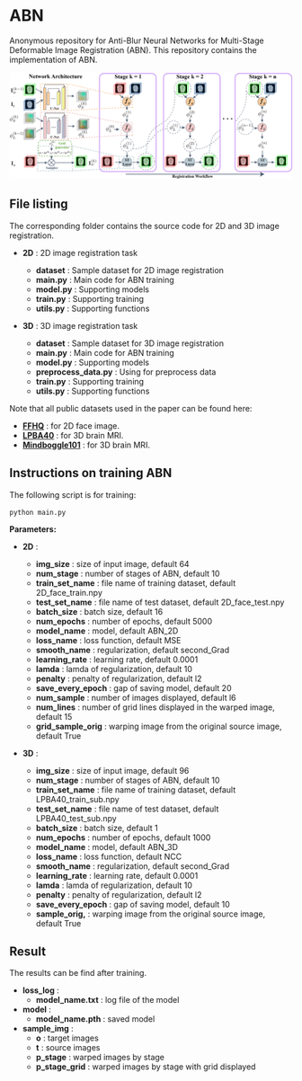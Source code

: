 # ABN

Anonymous repository for Anti-Blur Neural Networks for Multi-Stage Deformable Image Registration (ABN). This repository contains the implementation of ABN.

![ABN_architecture](./abn_architecture.png)

## File listing

The corresponding folder contains the source code for 2D and 3D image registration.

+ __2D__ : 2D image registration task
    + __dataset__ : Sample dataset for 2D image registration
    + __main.py__ : Main code for ABN training
    + __model.py__ : Supporting models
    + __train.py__ : Supporting training
    + __utils.py__ : Supporting functions


+ __3D__ : 3D image registration task
    + __dataset__ : Sample dataset for 3D image registration
    + __main.py__ : Main code for ABN training
    + __model.py__ : Supporting models
    + __preprocess_data.py__ : Using for preprocess data
    + __train.py__ : Supporting training
    + __utils.py__ : Supporting functions

Note that all public datasets used in the paper can be found here:
+ __[FFHQ](https://github.com/NVlabs/ffhq-dataset)__ : for 2D face image.
+ __[LPBA40](https://resource.loni.usc.edu/resources/atlases-downloads/)__ : for 3D brain MRI.
+ __[Mindboggle101](https://mindboggle.info/data.html)__ : for 3D brain MRI.

## Instructions on training ABN

The following script is for training:

```
python main.py
```
<b>Parameters:</b>
+ __2D__ :
    + __img_size__ : size of input image, default 64
    + __num_stage__ : number of stages of ABN, default 10
    + __train_set_name__ : file name of training dataset, default 2D_face_train.npy
    + __test_set_name__ : file name of test dataset, default 2D_face_test.npy
    + __batch_size__ : batch size, default 16
    + __num_epochs__ : number of epochs, default 5000
    + __model_name__ : model, default ABN_2D
    + __loss_name__ : loss function, default MSE
    + __smooth_name__ : regularization, default second_Grad
    + __learning_rate__ : learning rate, default 0.0001
    + __lamda__ : lamda of regularization, default 10
    + __penalty__ : penalty of regularization, default l2
    + __save_every_epoch__ : gap of saving model, default 20
    + __num_sample__ : number of images displayed, default l6
    + __num_lines__ : number of grid lines displayed in the warped image, default 15
    + __grid_sample_orig__ : warping image from the original source image, default True   
    

+ __3D__ :
    + __img_size__ : size of input image, default 96
    + __num_stage__ : number of stages of ABN, default 10
    + __train_set_name__ : file name of training dataset, default LPBA40_train_sub.npy
    + __test_set_name__ : file name of test dataset, default LPBA40_test_sub.npy
    + __batch_size__ : batch size, default 1
    + __num_epochs__ : number of epochs, default 1000
    + __model_name__ : model, default ABN_3D
    + __loss_name__ : loss function, default NCC
    + __smooth_name__ : regularization, default second_Grad
    + __learning_rate__ : learning rate, default 0.0001
    + __lamda__ : lamda of regularization, default 10
    + __penalty__ : penalty of regularization, default l2
    + __save_every_epoch__ : gap of saving model, default 10
    + __sample_orig,__ : warping image from the original source image, default True

## Result
The results can be find after training.
+ __loss_log__ :
    + __model_name.txt__ : log file of the model
+ __model__ :
    + __model_name.pth__ : saved model
+ __sample_img__ :
    + __o__ : target images
    + __t__ : source images
    + __p_stage__ : warped images by stage
    + __p_stage_grid__ : warped images by stage with grid displayed